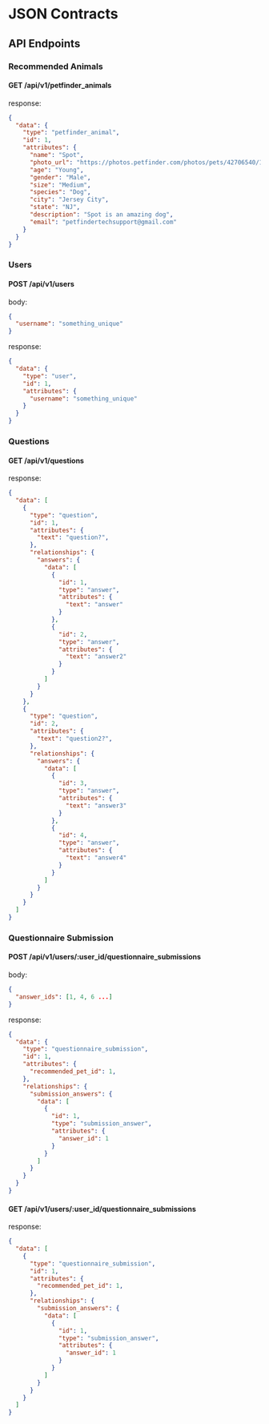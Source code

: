 # JSON Contracts

## API Endpoints

### Recommended Animals

#### GET /api/v1/petfinder_animals

response:

```json
{
  "data": {
    "type": "petfinder_animal",
    "id": 1,
    "attributes": {
      "name": "Spot",
      "photo_url": "https://photos.petfinder.com/photos/pets/42706540/1/?bust=1546042081",
      "age": "Young",
      "gender": "Male",
      "size": "Medium",
      "species": "Dog",
      "city": "Jersey City",
      "state": "NJ",
      "description": "Spot is an amazing dog",
      "email": "petfindertechsupport@gmail.com"
    }
  }
}
```

### Users

#### POST /api/v1/users

body:

```json
{
  "username": "something_unique"
}
```

response:

```json
{
  "data": {
    "type": "user",
    "id": 1,
    "attributes": {
      "username": "something_unique"
    }
  }
}
```

### Questions

#### GET /api/v1/questions

response:

```json
{
  "data": [
    {
      "type": "question",
      "id": 1,
      "attributes": {
        "text": "question?",
      },
      "relationships": {
        "answers": {
          "data": [
            {
              "id": 1,
              "type": "answer",
              "attributes": {
                "text": "answer"
              }
            },
            {
              "id": 2,
              "type": "answer",
              "attributes": {
                "text": "answer2"
              }
            }
          ]
        }
      }
    },
    {
      "type": "question",
      "id": 2,
      "attributes": {
        "text": "question2?",
      },
      "relationships": {
        "answers": {
          "data": [
            {
              "id": 3,
              "type": "answer",
              "attributes": {
                "text": "answer3"
              }
            },
            {
              "id": 4,
              "type": "answer",
              "attributes": {
                "text": "answer4"
              }
            }
          ]
        }
      }
    }
  ]
}
```

### Questionnaire Submission

#### POST /api/v1/users/:user_id/questionnaire_submissions

body:

```json
{
  "answer_ids": [1, 4, 6 ...]
}
```

response:

```json
{
  "data": {
    "type": "questionnaire_submission",
    "id": 1,
    "attributes": {
      "recommended_pet_id": 1,
    },
    "relationships": {
      "submission_answers": {
        "data": [
          {
            "id": 1,
            "type": "submission_answer",
            "attributes": {
              "answer_id": 1
            }
          }
        ]
      }
    }
  }
}
```

#### GET /api/v1/users/:user_id/questionnaire_submissions

response:

```json
{
  "data": [
    {
      "type": "questionnaire_submission",
      "id": 1,
      "attributes": {
        "recommended_pet_id": 1,
      },
      "relationships": {
        "submission_answers": {
          "data": [
            {
              "id": 1,
              "type": "submission_answer",
              "attributes": {
                "answer_id": 1
              }
            }
          ]
        }
      }
    }
  ]
}
```
